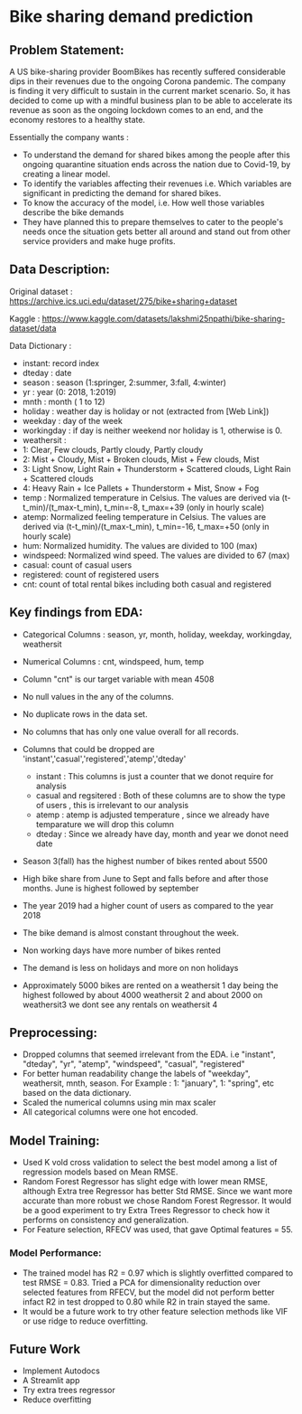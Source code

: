 # Bike sharing demand prediction

## Problem Statement:

A US bike-sharing provider BoomBikes has recently suffered considerable dips in their revenues due to the ongoing Corona pandemic. The company is finding it very difficult to sustain in the current market scenario. So, it has decided to come up with a mindful business plan to be able to accelerate its revenue as soon as the ongoing lockdown comes to an end, and the economy restores to a healthy state.

Essentially the company wants :

- To understand the demand for shared bikes among the people after this ongoing quarantine situation ends across the nation due to Covid-19, by creating a linear model.
- To identify the variables affecting their revenues i.e. Which variables are significant in predicting the demand for shared bikes.
- To know the accuracy of the model, i.e. How well those variables describe the bike demands
- They have planned this to prepare themselves to cater to the people's needs once the situation gets better all around and stand out from other service providers and make huge profits.

## Data Description:

Original dataset : https://archive.ics.uci.edu/dataset/275/bike+sharing+dataset

Kaggle : https://www.kaggle.com/datasets/lakshmi25npathi/bike-sharing-dataset/data

Data Dictionary :
- instant: record index
- dteday : date
- season : season (1:springer, 2:summer, 3:fall, 4:winter)
- yr : year (0: 2018, 1:2019)
- mnth : month ( 1 to 12)
- holiday : weather day is holiday or not (extracted from [Web Link])
- weekday : day of the week
- workingday : if day is neither weekend nor holiday is 1, otherwise is 0.
- weathersit :
- 1: Clear, Few clouds, Partly cloudy, Partly cloudy
- 2: Mist + Cloudy, Mist + Broken clouds, Mist + Few clouds, Mist
- 3: Light Snow, Light Rain + Thunderstorm + Scattered clouds, Light Rain + Scattered clouds
- 4: Heavy Rain + Ice Pallets + Thunderstorm + Mist, Snow + Fog
- temp : Normalized temperature in Celsius. The values are derived via (t-t_min)/(t_max-t_min), t_min=-8, t_max=+39 (only in hourly scale)
- atemp: Normalized feeling temperature in Celsius. The values are derived via (t-t_min)/(t_max-t_min), t_min=-16, t_max=+50 (only in hourly scale)
- hum: Normalized humidity. The values are divided to 100 (max)
- windspeed: Normalized wind speed. The values are divided to 67 (max)
- casual: count of casual users
- registered: count of registered users
- cnt: count of total rental bikes including both casual and registered

## Key findings from EDA:
- Categorical Columns : season, yr, month, holiday, weekday, workingday, weathersit
- Numerical Columns : cnt, windspeed, hum, temp
- Column "cnt" is our target variable with mean 4508
- No null values in the any of the columns.
- No duplicate rows in the data set.
- No columns that has only one value overall for all records.
- Columns that could be dropped are 'instant','casual','registered','atemp','dteday'
    - instant : This columns is just a counter that we donot require for analysis
    - casual and regsitered : Both of these columns are to show the type of users , this is irrelevant to our analysis
    - atemp : atemp is adjusted temperature , since we already have temparature we will drop this column
    - dteday : Since we already have day, month and year we donot need date

- Season 3(fall) has the highest number of bikes rented about 5500
- High bike share from June to Sept and falls before and after those months. June is highest followed by september
- The year 2019 had a higher count of users as compared to the year 2018
- The bike demand is almost constant throughout the week.
- Non working days have more number of bikes rented
- The demand is less on holidays and more on non holidays
- Approximately 5000 bikes are rented on a weathersit 1 day being the highest followed by about 4000 weathersit 2 and about 2000 on weathersit3 we dont see any rentals on weathersit 4

## Preprocessing:
 - Dropped columns that seemed irrelevant from the EDA. i.e "instant", "dteday", "yr", "atemp", "windspeed", "casual", "registered"
 - For better human readability change the labels of "weekday", weathersit, mnth, season. For Example :   1: "january",   1: "spring", etc based on the data dictionary.
 - Scaled the numerical columns using min max scaler
 - All categorical columns were one hot encoded.

## Model Training:
- Used K vold cross validation to select the best model among a list of regression models based on Mean RMSE.
- Random Forest Regressor has slight edge with lower mean RMSE, although Extra tree Regressor has better Std RMSE. Since we want more accurate than more robust we chose Random Forest Regressor. It would be a good experiment to try Extra Trees Regressor to check how it performs on consistency and generalization.
- For Feature selection, RFECV was used, that gave Optimal features = 55.

### Model Performance:
- The trained model has R2 = 0.97 which is slightly overfitted compared to test RMSE = 0.83. Tried a PCA for dimensionality reduction over selected features from RFECV, but the model did not perform better infact R2 in test dropped to 0.80 while R2 in train stayed the same.
- It would be a future work to try other feature selection methods like VIF or use ridge to reduce overfitting.
## Future Work
- Implement Autodocs
- A Streamlit app
- Try extra trees regressor
- Reduce overfitting
